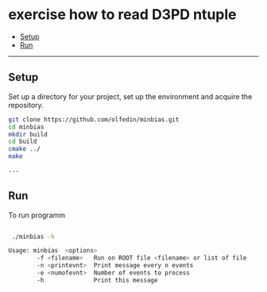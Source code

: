# exercise how to read D3PD ntuple
* [Setup](#setup)
* [Run](#run)

---

## Setup

Set up a directory for your project, set up the environment and acquire the repository.  
```bash
git clone https://github.com/olfedin/minbias.git
cd minbias 
mkdir build
cd build
cmake ../
make
 
---
```

## Run

To run programm 
```bash

 ./minbias -h

Usage: minbias  <options>
        -f <filename>   Run on ROOT file <filename> or list of file
        -n <printevnt>  Print message every n events
        -e <numofevnt>  Number of events to process  
        -h              Print this message

```
